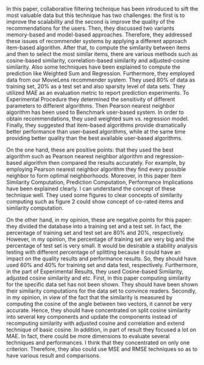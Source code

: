
In this paper, collaborative filtering technique has been introduced to sift the most valuable data but this technique has two challenges: the first is to improve the scalability and the second is improve the quality of the recommendations for the users. Then, they discussed two variants memory-based and model-based approaches. Therefore, they addressed these issues of recommender systems by applying a different approach item-based algorithm. After that, to compute the similarity between items and then to select the most similar items, there are various methods such as cosine-based similarity, correlation-based similarity and adjusted-cosine similarity. Also some techniques have been explained to compute the prediction like Weighted Sum and Regression. Furthermore, they employed data from our MovieLens recommender system.  They used 80% of data as training set, 20% as a test set and also sparsity level of data sets. They utilized MAE as an evaluation metric to report prediction experiments. To Experimental Procedure they determined the sensitivity of different parameters to different algorithms. Then Pearson nearest neighbor algorithm has been used to Benchmark user-based system. In order to obtain recommendations, they used weighted sum vs. regression model. Finally, they suggested that item-based algorithms provide dramatically better performance than user-based algorithms, while at the same time providing better quality than the best available user-based algorithms.

On the one hand, these are positive points: that they used the best algorithm such as Pearson nearest neighbor algorithm and regression-based algorithm then compared the results accurately. For example, by employing Pearson nearest neighbor algorithm they find every possible neighbor to form optimal neighborhoods.
Moreover, in this paper Item Similarity Computation, Prediction Computation, Performance Implications have been explained clearly. I can understand the concept of these technique well. They used some figures to clear concepts of similarity computing such as figure 2 could show concept of co-rated items and similarity computation.
  
On the other hand, in my opinion, these are negative points for this paper: they divided the database into a training set and a test set. In fact, the percentage of training set and test set are 80% and 20%, respectively. However, in my opinion, the percentage of training set are very big and the percentage of test set is very small. It would be desirable a stability analysis testing with different percentage of splitting because it could have an impact on the quality results and performance results. So, they should have used 60% and 40% for training set and data test, respectively.
Furthermore, in the part of Experimental Results, they used Cosine-based Similarity, adjusted cosine similarity and etc. First, in this paper computing similarity for the specific data set has not been shown. They should have been shown their similarity computations for the data set to convince readers. Secondly, in my opinion, in view of the fact that the similarity is measured by computing the cosine of the angle between two vectors, it cannot be very accurate. Hence, they should have concentrated on split cosine similarity into several key components and update the components instead of recomputing similarity with adjusted cosine and correlation and extend technique of basic cosine.
In addition, in part of result they focused a lot on MAE. In fact, there could be more dimensions to evaluate several techniques and performances. I think that they concentrated on only one criterion. Therefore, they also could use MSE and RMSE techniques so as to have various result and comparisons.

